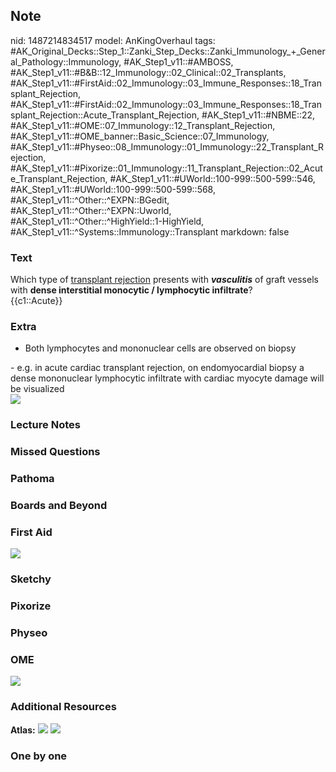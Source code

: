 ## Note
nid: 1487214834517
model: AnKingOverhaul
tags: #AK_Original_Decks::Step_1::Zanki_Step_Decks::Zanki_Immunology_+_General_Pathology::Immunology, #AK_Step1_v11::#AMBOSS, #AK_Step1_v11::#B&B::12_Immunology::02_Clinical::02_Transplants, #AK_Step1_v11::#FirstAid::02_Immunology::03_Immune_Responses::18_Transplant_Rejection, #AK_Step1_v11::#FirstAid::02_Immunology::03_Immune_Responses::18_Transplant_Rejection::Acute_Transplant_Rejection, #AK_Step1_v11::#NBME::22, #AK_Step1_v11::#OME::07_Immunology::12_Transplant_Rejection, #AK_Step1_v11::#OME_banner::Basic_Science::07_Immunology, #AK_Step1_v11::#Physeo::08_Immunology::01_Immunology::22_Transplant_Rejection, #AK_Step1_v11::#Pixorize::01_Immunology::11_Transplant_Rejection::02_Acute_Transplant_Rejection, #AK_Step1_v11::#UWorld::100-999::500-599::546, #AK_Step1_v11::#UWorld::100-999::500-599::568, #AK_Step1_v11::^Other::^EXPN::BGedit, #AK_Step1_v11::^Other::^EXPN::Uworld, #AK_Step1_v11::^Other::^HighYield::1-HighYield, #AK_Step1_v11::^Systems::Immunology::Transplant
markdown: false

### Text
<div>
  <div>
    Which type of <u>transplant rejection</u> presents with
    <b><i>vasculitis</i></b> of graft vessels with <b>dense
    interstitial monocytic / lymphocytic infiltrate</b>?
  </div>
  <div>
    {{c1::Acute}}
  </div>
</div>

### Extra
- Both lymphocytes and mononuclear cells are observed on biopsy
<div>
  - e.g. in acute cardiac transplant rejection, on endomyocardial
  biopsy a dense mononuclear lymphocytic infiltrate with cardiac
  myocyte damage will be visualized
  <div><img src=
  "Transplant%20rejection%20reactions_1606536512076.png"></div>
</div>

### Lecture Notes


### Missed Questions


### Pathoma


### Boards and Beyond


### First Aid
<img src="tmp3IN0Bz.png">

### Sketchy


### Pixorize


### Physeo


### OME
<div class="ome-widget">
  <a href=
  "https://onlinemeded.org/spa/immunology?ref=anki"><img src=
  "_OME_AnkiFlashcards_Topic_6.png"></a>
</div>

### Additional Resources
<b>Atlas:</b> <img src="tmpmx9uYX.png"> <img src="tmp4Ec1uk.png">

### One by one

